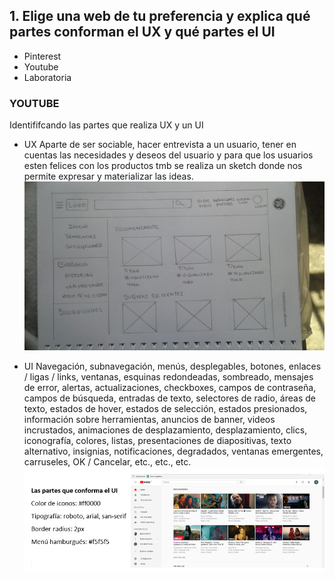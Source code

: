 ## 1. Elige una web de tu preferencia y explica qué partes conforman el UX y qué partes el UI
+ Pinterest
+ Youtube
+ Laboratoria


### YOUTUBE
Identififcando las partes que realiza UX y un UI

+ UX
Aparte de ser sociable, hacer entrevista a un usuario, tener en cuentas las necesidades y deseos del usuario y para que los usuarios esten felices con los productos tmb se realiza un sketch donde nos permite expresar  y materializar las ideas.
![Texto alternativo](assets/img/sketch.jpeg)

+ UI
Navegación, subnavegación, menús, desplegables, botones, enlaces / ligas / links, ventanas, esquinas redondeadas, sombreado, mensajes de error, alertas, actualizaciones, checkboxes, campos de contraseña, campos de búsqueda, entradas de texto, selectores de radio, áreas de texto, estados de hover, estados de selección, estados presionados, información sobre herramientas, anuncios de banner, videos incrustados, animaciones de desplazamiento, desplazamiento, clics, iconografía, colores, listas, presentaciones de diapositivas, texto alternativo, insignias, notificaciones, degradados, ventanas emergentes, carruseles, OK / Cancelar, etc., etc., etc.
![Texto alternativo](assets/img/youtube.png)
